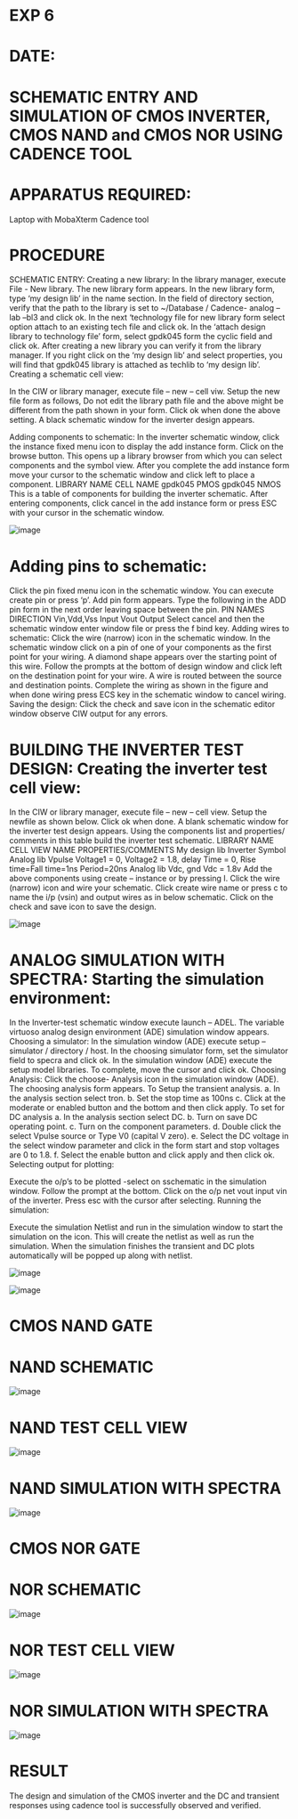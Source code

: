 # EXP 6

# DATE: 

# SCHEMATIC ENTRY AND SIMULATION OF CMOS INVERTER, CMOS NAND and CMOS NOR USING CADENCE TOOL


# APPARATUS REQUIRED:
Laptop with MobaXterm Cadence tool


# PROCEDURE

SCHEMATIC ENTRY: Creating a new library: In the library manager, execute File - New library. The new library form appears. In the new library form, type ‘my design lib’ in the name section. In the field of directory section, verify that the path to the library is set to ~/Database / Cadence- analog – lab –bl3 and click ok. In the next ‘technology file for new library form select option attach to an existing tech file and click ok. In the ‘attach design library to technology file’ form, select gpdk045 form the cyclic field and click ok. After creating a new library you can verify it from the library manager. If you right click on the ‘my design lib’ and select properties, you will find that gpdk045 library is attached as techlib to ‘my design lib’. Creating a schematic cell view:

In the CIW or library manager, execute file – new – cell viw. Setup the new file form as follows, Do not edit the library path file and the above might be different from the path shown in your form. Click ok when done the above setting. A black schematic window for the inverter design appears.

Adding components to schematic:
In the inverter schematic window, click the instance fixed menu icon to display the add instance form. Click on the browse button. This opens up a library browser from which you can select components and the symbol view. After you complete the add instance form move your cursor to the schematic window and click left to place a component. LIBRARY NAME CELL NAME gpdk045 PMOS gpdk045 NMOS This is a table of components for building the inverter schematic. After entering components, click cancel in the add instance form or press ESC with your cursor in the schematic window.


![image](https://github.com/sujitha18b/VLSI-LAB-EXP-6/assets/161813783/365d55ba-90f9-4ffe-bd7f-f227f44260f9)

# Adding pins to schematic:
Click the pin fixed menu icon in the schematic window. You can execute create pin or press ‘p’. Add pin form appears. Type the following in the ADD pin form in the next order leaving space between the pin. PIN NAMES DIRECTION Vin,Vdd,Vss Input Vout Output Select cancel and then the schematic window enter window file or press the f bind key. Adding wires to schematic: Click the wire (narrow) icon in the schematic window. In the schematic window click on a pin of one of your components as the first point for your wiring. A diamond shape appears over the starting point of this wire. Follow the prompts at the bottom of design window and click left on the destination point for your wire. A wire is routed between the source and destination points. Complete the wiring as shown in the figure and when done wiring press ECS key in the schematic window to cancel wiring. Saving the design: Click the check and save icon in the schematic editor window observe CIW output for any errors.

# BUILDING THE INVERTER TEST DESIGN: Creating the inverter test cell view:

In the CIW or library manager, execute file – new – cell view. Setup the newfile as shown below. Click ok when done. A blank schematic window for the inverter test design appears. Using the components list and properties/ comments in this table build the inverter test schematic. LIBRARY NAME CELL VIEW NAME PROPERTIES/COMMENTS My design lib Inverter Symbol Analog lib Vpulse Voltage1 = 0, Voltage2 = 1.8, delay Time = 0, Rise time=Fall time=1ns Period=20ns Analog lib Vdc, gnd Vdc = 1.8v Add the above components using create – instance or by pressing I. Click the wire (narrow) icon and wire your schematic. Click create wire name or press c to name the i/p (vsin) and output wires as in below schematic. Click on the check and save icon to save the design.

![image](https://github.com/sujitha18b/VLSI-LAB-EXP-6/assets/161813783/d36ba358-6587-4080-8c01-e1c9dc0036ff)

# ANALOG SIMULATION WITH SPECTRA: Starting the simulation environment:
In the Inverter-test schematic window execute launch – ADEL. The variable virtuoso analog design environment (ADE) simulation window appears. Choosing a simulator: In the simulation window (ADE) execute setup – simulator / directory / host. In the choosing simulator form, set the simulator field to specra and click ok. In the simulation window (ADE) execute the setup model libraries. To complete, move the cursor and click ok. Choosing Analysis: Click the choose- Analysis icon in the simulation window (ADE). The choosing analysis form appears. To Setup the transient analysis. a. In the analysis section select tron. b. Set the stop time as 100ns c. Click at the moderate or enabled button and the bottom and then click apply. To set for DC analysis a. In the analysis section select DC. b. Turn on save DC operating point. c. Turn on the component parameters. d. Double click the select Vpulse source or Type V0 (capital V zero). e. Select the DC voltage in the select window parameter and click in the form start and stop voltages are 0 to 1.8. f. Select the enable button and click apply and then click ok. Selecting output for plotting:

Execute the o/p’s to be plotted -select on sschematic in the simulation window. Follow the prompt at the bottom. Click on the o/p net vout input vin of the inverter. Press esc with the cursor after selecting. Running the simulation:

Execute the simulation Netlist and run in the simulation window to start the simulation on the icon. This will create the netlist as well as run the simulation. When the simulation finishes the transient and DC plots automatically will be popped up along with netlist.

![image](https://github.com/sujitha18b/VLSI-LAB-EXP-6/assets/161813783/04d0cc94-0775-4880-aae9-9f76408a1961)


![image](https://github.com/sujitha18b/VLSI-LAB-EXP-6/assets/161813783/b6303c41-2bb4-4c40-b096-058803291f29)



# CMOS NAND GATE
# NAND SCHEMATIC
![image](https://github.com/sujitha18b/VLSI-LAB-EXP-6/assets/161813783/4b457968-fec7-46fb-b53d-dd3120e84fc9)

# NAND TEST CELL VIEW
![image](https://github.com/sujitha18b/VLSI-LAB-EXP-6/assets/161813783/4412e12b-21c6-4da4-adaa-ef3182865c88)

# NAND SIMULATION WITH SPECTRA

![image](https://github.com/sujitha18b/VLSI-LAB-EXP-6/assets/161813783/8bcc4c0f-8d73-4b4c-8671-b7c5cfe08770)

# CMOS NOR GATE
#  NOR SCHEMATIC

![image](https://github.com/sujitha18b/VLSI-LAB-EXP-6/assets/161813783/d52c0477-f331-4eb2-8030-dcf3cf99662d)

# NOR TEST CELL VIEW
![image](https://github.com/sujitha18b/VLSI-LAB-EXP-6/assets/161813783/c73dcf8d-a7fc-4e75-801d-39c4f5df764e)


# NOR SIMULATION WITH SPECTRA

![image](https://github.com/sujitha18b/VLSI-LAB-EXP-6/assets/161813783/7a952f83-312c-4160-a59b-df04bd7c3586)

# RESULT 

The design and simulation of the CMOS inverter and the DC and transient responses using cadence tool is successfully observed and verified.








